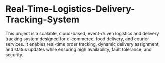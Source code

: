 # Real-Time-Logistics-Delivery-Tracking-System
This project is a scalable, cloud-based, event-driven logistics and delivery tracking system designed for e-commerce, food delivery, and courier services. It enables real-time order tracking, dynamic delivery assignment, and status updates while ensuring high availability, fault tolerance, and security.
